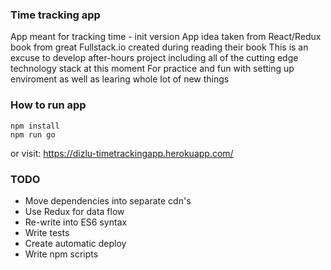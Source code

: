 ### Time tracking app

App meant for tracking time - init version
App idea taken from React/Redux book from great Fullstack.io created during reading their book
This is an excuse to develop after-hours project including all of the cutting edge technology stack at this moment
For practice and fun with setting up enviroment as well as learing whole lot of new things

### How to run app
```
npm install
npm run go
```
or visit:
https://dizlu-timetrackingapp.herokuapp.com/
### TODO
 - Move dependencies into separate cdn's
 - Use Redux for data flow
 - Re-write into ES6 syntax
 - Write tests
 - Create automatic deploy
 - Write npm scripts